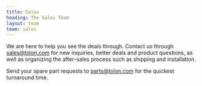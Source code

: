 ```yaml
---
title: Sales
heading: The Sales Team
layout: team
team: sales
---
```


We are here to help you see the deals through. Contact us through
[sales@tolon.com](mailto:sales@tolon.com) for new inquiries, better deals and
product questions, as well as organizing the after-sales process such as shipping and
installation.

Send your spare part requests to [parts@tolon.com](mailto:parts@tolon.com) for the
quickest turnaround time.
